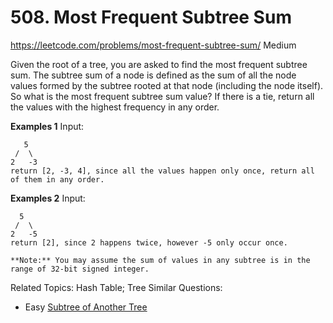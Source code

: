 # 508. Most Frequent Subtree Sum
<https://leetcode.com/problems/most-frequent-subtree-sum/>
Medium

Given the root of a tree, you are asked to find the most frequent subtree sum. The subtree sum of a node is defined as the sum of all the node values formed by the subtree rooted at that node (including the node itself). So what is the most frequent subtree sum value? If there is a tie, return all the values with the highest frequency in any order.

**Examples 1**
    Input:

       5
     /  \
    2   -3
    return [2, -3, 4], since all the values happen only once, return all of them in any order.

**Examples 2**
    Input:

      5
     /  \
    2   -5
    return [2], since 2 happens twice, however -5 only occur once.
    
    **Note:** You may assume the sum of values in any subtree is in the range of 32-bit signed integer.

Related Topics: Hash Table; Tree
Similar Questions: 
* Easy [Subtree of Another Tree](https://leetcode.com/problems/subtree-of-another-tree/)